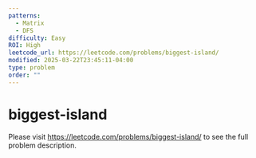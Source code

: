 ```yaml
---
patterns:
  - Matrix
  - DFS
difficulty: Easy
ROI: High
leetcode_url: https://leetcode.com/problems/biggest-island/
modified: 2025-03-22T23:45:11-04:00
type: problem
order: ""
---
```


# biggest-island

Please visit https://leetcode.com/problems/biggest-island/ to see the full problem description.
